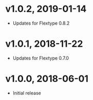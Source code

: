 # v1.0.2, 2019-01-14
* Updates for Flextype 0.8.2

# v1.0.1, 2018-11-22
* Updates for Flextype 0.7.0

# v1.0.0, 2018-06-01
* Initial release
